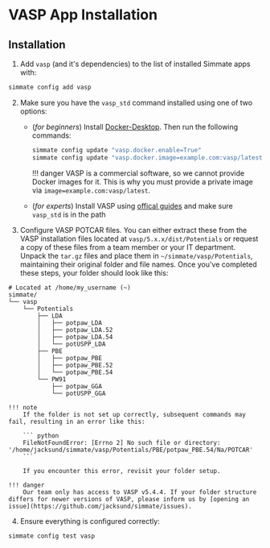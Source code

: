 # VASP App Installation

## Installation

1. Add `vasp` (and it's dependencies) to the list of installed Simmate apps with:
``` bash
simmate config add vasp
```

2. Make sure you have the `vasp_std` command installed using one of two options:
      - (*for beginners*) Install [Docker-Desktop](https://www.docker.com/products/docker-desktop/). Then run the following commands:
          ``` bash
          simmate config update "vasp.docker.enable=True"
          simmate config update "vasp.docker.image=example.com:vasp/latest"
          ```

        !!! danger
            VASP is a commercial software, so we cannot provide Docker images for it. This is why you must provide a private image via `image=example.com:vasp/latest`.

      - (*for experts*) Install VASP using [offical guides](https://www.vasp.at/) and make sure `vasp_std` is in the path

3. Configure VASP POTCAR files. You can either extract these from the VASP installation files located at `vasp/5.x.x/dist/Potentials` or request a copy of these files from a team member or your IT department. Unpack the `tar.gz` files and place them in `~/simmate/vasp/Potentials`, maintaining their original folder and file names. Once you've completed these steps, your folder should look like this:
```
# Located at /home/my_username (~)
simmate/
└── vasp
    └── Potentials
        ├── LDA
        │   ├── potpaw_LDA
        │   ├── potpaw_LDA.52
        │   ├── potpaw_LDA.54
        │   └── potUSPP_LDA
        ├── PBE
        │   ├── potpaw_PBE
        │   ├── potpaw_PBE.52
        │   └── potpaw_PBE.54
        └── PW91
            ├── potpaw_GGA
            └── potUSPP_GGA
```

    !!! note
        If the folder is not set up correctly, subsequent commands may fail, resulting in an error like this:

        ``` python
        FileNotFoundError: [Errno 2] No such file or directory: '/home/jacksund/simmate/vasp/Potentials/PBE/potpaw_PBE.54/Na/POTCAR'
        ```

        If you encounter this error, revisit your folder setup.

    !!! danger 
        Our team only has access to VASP v5.4.4. If your folder structure differs for newer versions of VASP, please inform us by [opening an issue](https://github.com/jacksund/simmate/issues).


4. Ensure everything is configured correctly:
``` shell
simmate config test vasp
```
